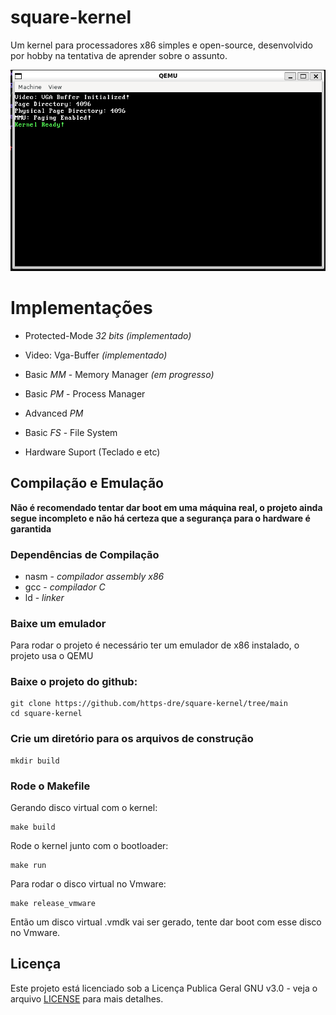 
# square-kernel

Um kernel para processadores x86 simples e open-source, desenvolvido por hobby na tentativa de aprender sobre o assunto. 

<img src="docs/print.png">

# Implementações

- Protected-Mode *32 bits*  *(implementado)*

- Video: Vga-Buffer *(implementado)*

- Basic *MM* - Memory Manager *(em progresso)*

- Basic *PM* - Process Manager

- Advanced *PM*

- Basic *FS* - File System

- Hardware Suport (Teclado e etc)

  

## Compilação e Emulação

**Não é recomendado tentar dar boot em uma máquina real, o projeto ainda segue incompleto e não há certeza que a segurança para o hardware é garantida**

### Dependências de Compilação

 - nasm - *compilador assembly x86*
 - gcc - *compilador C*
 - ld - *linker*

### Baixe um emulador

Para rodar o projeto é necessário ter um emulador de x86 instalado, o projeto usa o QEMU

### Baixe o projeto do github:

	git clone https://github.com/https-dre/square-kernel/tree/main
	cd square-kernel

### Crie um diretório para os arquivos de construção

	mkdir build

### Rode o Makefile

Gerando disco virtual com o kernel:

	make build

Rode o kernel junto com o bootloader:

	make run

Para rodar o disco virtual no Vmware:

	make release_vmware

Então um disco virtual .vmdk vai ser gerado, tente dar boot com esse disco no Vmware.

## Licença

Este projeto está licenciado sob a Licença Publica Geral GNU v3.0 - veja o arquivo [LICENSE](LICENSE) para mais detalhes.
